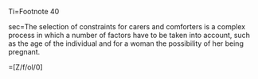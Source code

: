 Ti=Footnote 40

sec=The selection of constraints for carers and comforters is a complex process in which
a number of factors have to be taken into account, such as the age of the individual and for a
woman the possibility of her being pregnant.

=[Z/f/ol/0]
